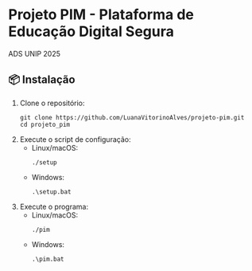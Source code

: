 # Projeto PIM - Plataforma de Educação Digital Segura
ADS UNIP 2025

## 📦 Instalação
1. Clone o repositório:
   ```shell
   git clone https://github.com/LuanaVitorinoAlves/projeto-pim.git
   cd projeto_pim
   ```
2. Execute o script de configuração:
   - Linux/macOS:
     ```shell
     ./setup
     ```
   - Windows:
     ```shell
     .\setup.bat
     ```
3. Execute o programa:
   - Linux/macOS:
     ```shell
     ./pim
     ```
   - Windows:
     ```shell
     .\pim.bat
     ```
